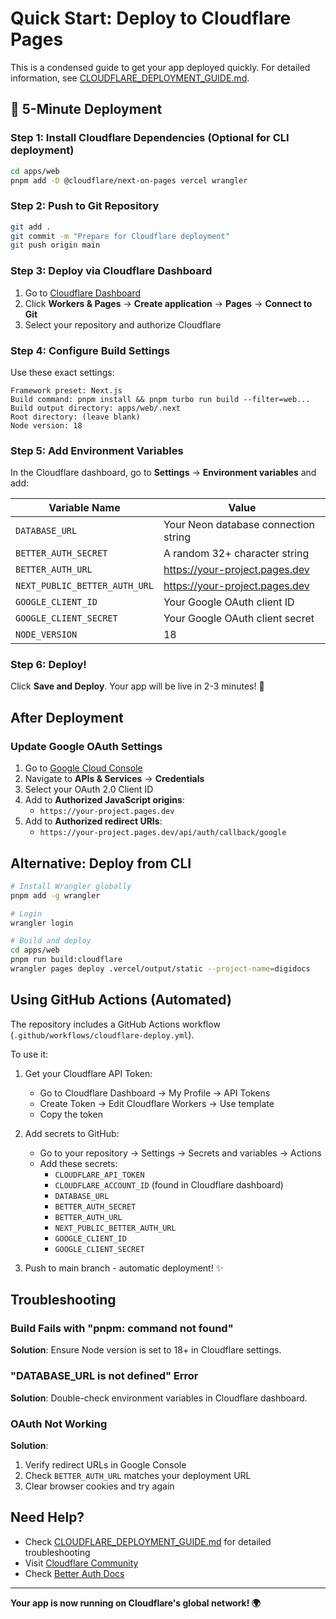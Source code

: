 # Quick Start: Deploy to Cloudflare Pages

This is a condensed guide to get your app deployed quickly. For detailed information, see [CLOUDFLARE_DEPLOYMENT_GUIDE.md](./CLOUDFLARE_DEPLOYMENT_GUIDE.md).

## 🚀 5-Minute Deployment

### Step 1: Install Cloudflare Dependencies (Optional for CLI deployment)

```bash
cd apps/web
pnpm add -D @cloudflare/next-on-pages vercel wrangler
```

### Step 2: Push to Git Repository

```bash
git add .
git commit -m "Prepare for Cloudflare deployment"
git push origin main
```

### Step 3: Deploy via Cloudflare Dashboard

1. Go to [Cloudflare Dashboard](https://dash.cloudflare.com)
2. Click **Workers & Pages** → **Create application** → **Pages** → **Connect to Git**
3. Select your repository and authorize Cloudflare

### Step 4: Configure Build Settings

Use these exact settings:

```
Framework preset: Next.js
Build command: pnpm install && pnpm turbo run build --filter=web...
Build output directory: apps/web/.next
Root directory: (leave blank)
Node version: 18
```

### Step 5: Add Environment Variables

In the Cloudflare dashboard, go to **Settings** → **Environment variables** and add:

| Variable Name | Value |
|---------------|-------|
| `DATABASE_URL` | Your Neon database connection string |
| `BETTER_AUTH_SECRET` | A random 32+ character string |
| `BETTER_AUTH_URL` | https://your-project.pages.dev |
| `NEXT_PUBLIC_BETTER_AUTH_URL` | https://your-project.pages.dev |
| `GOOGLE_CLIENT_ID` | Your Google OAuth client ID |
| `GOOGLE_CLIENT_SECRET` | Your Google OAuth client secret |
| `NODE_VERSION` | 18 |

### Step 6: Deploy!

Click **Save and Deploy**. Your app will be live in 2-3 minutes! 🎉

## After Deployment

### Update Google OAuth Settings

1. Go to [Google Cloud Console](https://console.cloud.google.com)
2. Navigate to **APIs & Services** → **Credentials**
3. Select your OAuth 2.0 Client ID
4. Add to **Authorized JavaScript origins**:
   - `https://your-project.pages.dev`
5. Add to **Authorized redirect URIs**:
   - `https://your-project.pages.dev/api/auth/callback/google`

## Alternative: Deploy from CLI

```bash
# Install Wrangler globally
pnpm add -g wrangler

# Login
wrangler login

# Build and deploy
cd apps/web
pnpm run build:cloudflare
wrangler pages deploy .vercel/output/static --project-name=digidocs
```

## Using GitHub Actions (Automated)

The repository includes a GitHub Actions workflow (`.github/workflows/cloudflare-deploy.yml`).

To use it:

1. Get your Cloudflare API Token:
   - Go to Cloudflare Dashboard → My Profile → API Tokens
   - Create Token → Edit Cloudflare Workers → Use template
   - Copy the token

2. Add secrets to GitHub:
   - Go to your repository → Settings → Secrets and variables → Actions
   - Add these secrets:
     - `CLOUDFLARE_API_TOKEN`
     - `CLOUDFLARE_ACCOUNT_ID` (found in Cloudflare dashboard)
     - `DATABASE_URL`
     - `BETTER_AUTH_SECRET`
     - `BETTER_AUTH_URL`
     - `NEXT_PUBLIC_BETTER_AUTH_URL`
     - `GOOGLE_CLIENT_ID`
     - `GOOGLE_CLIENT_SECRET`

3. Push to main branch - automatic deployment! ✨

## Troubleshooting

### Build Fails with "pnpm: command not found"

**Solution**: Ensure Node version is set to 18+ in Cloudflare settings.

### "DATABASE_URL is not defined" Error

**Solution**: Double-check environment variables in Cloudflare dashboard.

### OAuth Not Working

**Solution**: 
1. Verify redirect URLs in Google Console
2. Check `BETTER_AUTH_URL` matches your deployment URL
3. Clear browser cookies and try again

## Need Help?

- Check [CLOUDFLARE_DEPLOYMENT_GUIDE.md](./CLOUDFLARE_DEPLOYMENT_GUIDE.md) for detailed troubleshooting
- Visit [Cloudflare Community](https://community.cloudflare.com/)
- Check [Better Auth Docs](https://www.better-auth.com/docs)

---

**Your app is now running on Cloudflare's global network! 🌍**

